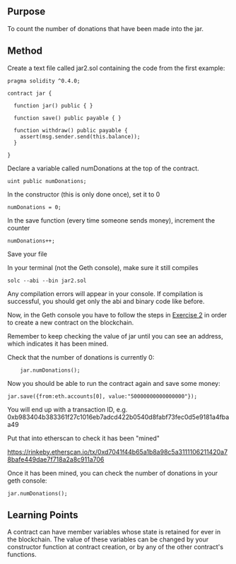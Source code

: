 ## Purpose 

To count the number of donations that have been made into the jar.

## Method

Create a text file called jar2.sol containing the code from the first example:

```
pragma solidity ^0.4.0;

contract jar {

  function jar() public { }

  function save() public payable { }

  function withdraw() public payable {
    assert(msg.sender.send(this.balance));
  }

}
```
Declare a variable called numDonations at the top of the contract.

    uint public numDonations;
    
In the constructor (this is only done once), set it to 0

    numDonations = 0;

In the save function (every time someone sends money), increment the counter

    numDonations++;
    
Save your file

In your terminal (not the Geth console), make sure it still compiles

    solc --abi --bin jar2.sol

Any compilation errors will appear in your console. 
If compilation is successful, you should get only the abi and binary code like before.

Now, in the Geth console you have to follow the steps in [Exercise 2](https://gist.github.com/danmermel/66c87ffb1b6174999762c45d5251ffdf) in order to create a new contract on the blockchain.

Remember to keep checking the value of jar until you can see an address, which indicates it has been mined.

Check that the number of donations is currently 0:

```
    jar.numDonations();
```

Now you should be able to run the contract again and save some money:

    jar.save({from:eth.accounts[0], value:"50000000000000000"});

You will end up with a transaction ID, e.g. 0xb983404b383361f27c1016eb7adcd422b0540d8fabf73fec0d5e9181a4fbaa49

Put that into etherscan to check it has been "mined"

https://rinkeby.etherscan.io/tx/0xd7041f44b65a1b8a98c5a3111106211420a78bafe449dae7f718a2a8c911a706

Once it has been mined, you can check the number of donations in your geth console:

    jar.numDonations();
    
    
## Learning Points

A contract can have member variables whose state is retained for ever in the blockchain. The value of these variables can be changed by your constructor function at contract creation, or by any of the other contract's functions.
